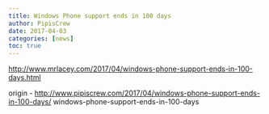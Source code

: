 ```yaml
---
title: Windows Phone support ends in 100 days
author: PipisCrew
date: 2017-04-03
categories: [news]
toc: true
---
```


http://www.mrlacey.com/2017/04/windows-phone-support-ends-in-100-days.html

origin - http://www.pipiscrew.com/2017/04/windows-phone-support-ends-in-100-days/ windows-phone-support-ends-in-100-days